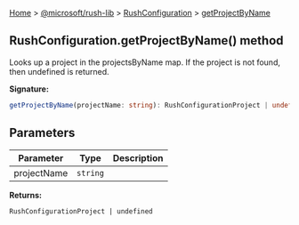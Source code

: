 [Home](./index) &gt; [@microsoft/rush-lib](./rush-lib.md) &gt; [RushConfiguration](./rush-lib.rushconfiguration.md) &gt; [getProjectByName](./rush-lib.rushconfiguration.getprojectbyname.md)

## RushConfiguration.getProjectByName() method

Looks up a project in the projectsByName map. If the project is not found, then undefined is returned.

<b>Signature:</b>

```typescript
getProjectByName(projectName: string): RushConfigurationProject | undefined;
```

## Parameters

|  Parameter | Type | Description |
|  --- | --- | --- |
|  projectName | `string` |  |

<b>Returns:</b>

`RushConfigurationProject | undefined`

